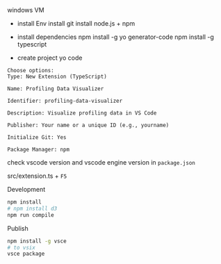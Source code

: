 windows VM

 - install Env
install git 
install node.js + npm

- install dependencies
npm install -g yo generator-code
npm install -g typescript

- create project
yo code
```
Choose options:
Type: New Extension (TypeScript)

Name: Profiling Data Visualizer

Identifier: profiling-data-visualizer

Description: Visualize profiling data in VS Code

Publisher: Your name or a unique ID (e.g., yourname)

Initialize Git: Yes

Package Manager: npm
```


check vscode version and vscode engine version in `package.json` 

src/extension.ts + `F5`




Development
```bash
npm install 
# npm install d3
npm run compile
```


Publish 
```bash
npm install -g vsce
# to vsix 
vsce package 
```




